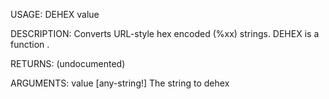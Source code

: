 USAGE:
     DEHEX value 

DESCRIPTION:
     Converts URL-style hex encoded (%xx) strings.
     DEHEX is a function .

RETURNS:
    (undocumented)

ARGUMENTS:
    value [any-string!]
        The string to dehex
